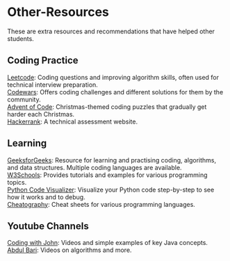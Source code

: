 # Other-Resources
These are extra resources and recommendations that have helped other students.

## Coding Practice
[Leetcode](https://leetcode.com/): Coding questions and improving algorithm skills, often used for technical interview preparation.  
[Codewars](https://www.codewars.com/): Offers coding challenges and different solutions for them by the community.  
[Advent of Code](https://adventofcode.com/): Christmas-themed coding puzzles that gradually get harder each Christmas.  
[Hackerrank](https://www.hackerrank.com/): A technical assessment website.

## Learning
[GeeksforGeeks](https://www.geeksforgeeks.org/): Resource for learning and practising coding, algorithms, and data structures. Multiple coding languages are available.  
[W3Schools](https://www.w3schools.com/): Provides tutorials and examples for various programming topics.  
[Python Code Visualizer](https://pythontutor.com/visualize.html): Visualize your Python code step-by-step to see how it works and to debug.  
[Cheatography](https://cheatography.com/programming/): Cheat sheets for various programming languages.

## Youtube Channels
[Coding with John](https://www.youtube.com/@CodingWithJohn): Videos and simple examples of key Java concepts.  
[Abdul Bari](https://www.youtube.com/@abdul_bari): Videos on algorithms and more.
